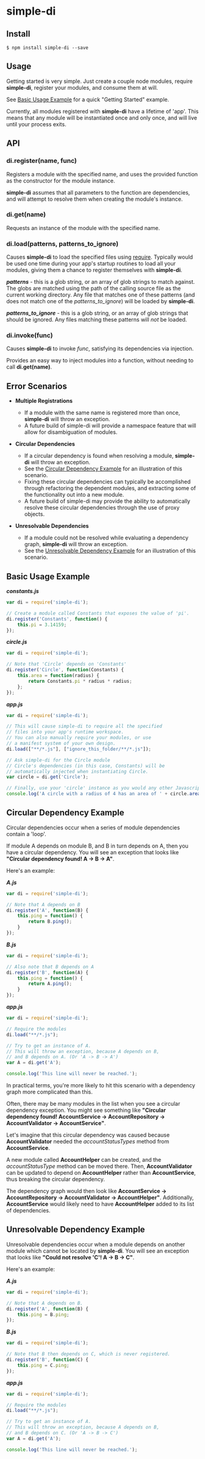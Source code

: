 # simple-di

## Install

```
$ npm install simple-di --save
```

## Usage

Getting started is very simple.  Just create a couple node modules, require **simple-di**, register your modules, and consume them at will.

See [Basic Usage Example](#basic-usage-example) for a quick "Getting Started" example.

Currently, all modules registered with **simple-di** have a lifetime of 'app'.  This means that any module will be instantiated once and only once, and will live until your process exits.

## API

### di.register(name, func)

Registers a module with the specified name, and uses the provided function as the constructor for the module instance.

**simple-di** assumes that all parameters to the function are dependencies, and will attempt to resolve them when creating the module's instance.

### di.get(name)

Requests an instance of the module with the specified name.

### di.load(patterns, patterns_to_ignore)

Causes **simple-di** to load the specified files using [require](https://nodejs.org/api/modules.html#modules_module_require_id).  Typically would be used one time during your app's startup routines to load all your modules, giving them a chance to register themselves with **simple-di**.

***patterns*** - this is a glob string, or an array of glob strings to match against.  The globs are matched using the path of the calling source file as the current working directory.  Any file that matches one of these patterns (and does not match one of the *patterns_to_ignore*) will be loaded by **simple-di**.

***patterns_to_ignore*** - this is a glob string, or an array of glob strings that should be ignored.  Any files matching these patterns will *not* be loaded.

### di.invoke(func)

Causes **simple-di** to invoke *func*, satisfying its dependencies via injection.

Provides an easy way to inject modules into a function, without needing to call **di.get(name)**.

## Error Scenarios

* **Multiple Registrations**
	* If a module with the same name is registered more than once, **simple-di** will throw an exception.
	* A future build of simple-di will provide a namespace feature that will allow for disambiguation of modules.

* **Circular Dependencies**
	* If a circular dependency is found when resolving a module, **simple-di** will throw an exception.
	* See the [Circular Dependency Example](#circular-dependency-example) for an illustration of this scenario.
	* Fixing these circular dependencies can typically be accomplished through refactoring the dependent modules, and extracting some of the functionality out into a new module.
	* A future build of simple-di may provide the ability to automatically resolve these circular dependencies through the use of proxy objects.

* **Unresolvable Dependencies**
	* If a module could not be resolved while evaluating a dependency graph, **simple-di** will throw an exception.
	* See the [Unresolvable Dependency Example](#unresolvable-dependency-example) for an illustration of this scenario.

## Basic Usage Example

***constants.js***
```javascript
var di = require('simple-di');

// Create a module called Constants that exposes the value of 'pi'.
di.register('Constants', function() {
	this.pi = 3.14159;
});
```

***circle.js***
```javascript
var di = require('simple-di');

// Note that 'Circle' depends on 'Constants'
di.register('Circle', function(Constants) {
	this.area = function(radius) {
		return Constants.pi * radius * radius;
	};
});
```

***app.js***
```javascript
var di = require('simple-di');

// This will cause simple-di to require all the specified
// files into your app's runtime workspace.
// You can also manually require your modules, or use
// a manifest system of your own design.
di.load(["**/*.js"], ["ignore_this_folder/**/*.js"]);

// Ask simple-di for the Circle module
// Circle's dependencies (in this case, Constants) will be
// automatically injected when instantiating Circle.
var circle = di.get('Circle');

// Finally, use your 'circle' instance as you would any other Javascript object.
console.log('A circle with a radius of 4 has an area of ' + circle.area(4));
```

## Circular Dependency Example

Circular dependencies occur when a series of module dependencies contain a 'loop'.

If module A depends on module B, and B in turn depends on A, then you have a circular dependency.  You will see an exception that looks like **"Circular dependency found! A -> B -> A"**.

Here's an example:

***A.js***
```javascript
var di = require('simple-di');

// Note that A depends on B
di.register('A', function(B) {
	this.ping = function() {
		return B.ping();
	}
});
```

***B.js***
```javascript
var di = require('simple-di');

// Also note that B depends on A
di.register('B', function(A) {
	this.ping = function() {
		return A.ping();
	}
});
```

***app.js***
```javascript
var di = require('simple-di');

// Require the modules
di.load("**/*.js");

// Try to get an instance of A.
// This will throw an exception, because A depends on B,
// and B depends on A. (Or 'A -> B -> A')
var A = di.get('A');

console.log('This line will never be reached.');
```

In practical terms, you're more likely to hit this scenario with a dependency graph more complicated than this.

Often, there may be many modules in the list when you see a circular dependency exception.  You might see something like **"Circular dependency found! AccountService -> AccountRepository -> AccountValidator -> AccountService"**.

Let's imagine that this circular dependency was caused because **AccountValidator** needed the *accountStatusTypes* method from **AccountService**.

A new module called **AccountHelper** can be created, and the *accountStatusType* method can be moved there.  Then, **AccountValidator** can be updated to depend on **AccountHelper** rather than **AccountService**, thus breaking the circular dependency.

The dependency graph would then look like **AccountService -> AccountRepository -> AccountValidator -> AccountHelper"**.  Additionally, **AccountService** would likely need to have **AccountHelper** added to its list of dependencies.

## Unresolvable Dependency Example

Unresolvable dependencies occur when a module depends on another module which cannot be located by **simple-di**.  You will see an exception that looks like **"Could not resolve 'C'! A -> B -> C"**.

Here's an example:

***A.js***
```javascript
var di = require('simple-di');

// Note that A depends on B.
di.register('A', function(B) {
	this.ping = B.ping;
});
```

***B.js***
```javascript
var di = require('simple-di');

// Note that B then depends on C, which is never registered.
di.register('B', function(C) {
	this.ping = C.ping;
});

```

***app.js***
```javascript
var di = require('simple-di');

// Require the modules
di.load("**/*.js");

// Try to get an instance of A.
// This will throw an exception, because A depends on B,
// and B depends on C. (Or 'A -> B -> C')
var A = di.get('A');

console.log('This line will never be reached.');

```
